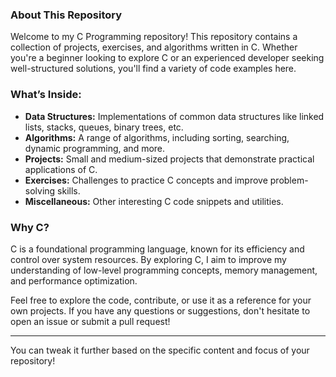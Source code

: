 ### About This Repository

Welcome to my C Programming repository! This repository contains a collection of projects, exercises, and algorithms written in C. Whether you're a beginner looking to explore C or an experienced developer seeking well-structured solutions, you'll find a variety of code examples here.

### What’s Inside:
- **Data Structures:** Implementations of common data structures like linked lists, stacks, queues, binary trees, etc.
- **Algorithms:** A range of algorithms, including sorting, searching, dynamic programming, and more.
- **Projects:** Small and medium-sized projects that demonstrate practical applications of C.
- **Exercises:** Challenges to practice C concepts and improve problem-solving skills.
- **Miscellaneous:** Other interesting C code snippets and utilities.

### Why C?
C is a foundational programming language, known for its efficiency and control over system resources. By exploring C, I aim to improve my understanding of low-level programming concepts, memory management, and performance optimization.

Feel free to explore the code, contribute, or use it as a reference for your own projects. If you have any questions or suggestions, don't hesitate to open an issue or submit a pull request!

---

You can tweak it further based on the specific content and focus of your repository!
